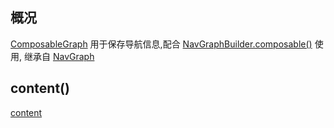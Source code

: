 ## 概况

[ComposableGraph](/API/UI/Compose/Navigation/ComposableGraph/README.md) 用于保存导航信息,配合
[NavGraphBuilder.composable()](/API/UI/Compose/Navigation/NavGraphBuilder/README.md?id=composable) 使用,
继承自 [NavGraph](/API/UI/Compose/Navigation/NavGraph/README.md)

## content()

[content](content.md ":include")